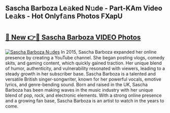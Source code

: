 ## Sascha Barboza Le𝚊ked N𝚞de - Part-KAm Video Le𝚊ks - Hot Onlyf𝚊ns Photos FXapU

# <h2><a href="http://ac38313.deff.icu/?id=Sascha+Barboza">🔗 New 👉🔴 Sascha Barboza VIDEO Photos</a></h2>

[![Sascha Barboza N𝚞des](https://i.imgur.com/rIISA9y.gif)](http://ac38313.deff.icu/?id=Sascha+Barboza)
In 2015, Sascha Barboza expanded her online presence by creating a YouTube channel. She began posting vlogs, comedy skits, and gaming content, which quickly gained traction. Her unique blend of humor, authenticity, and vulnerability resonated with viewers, leading to a steady growth in her subscriber base. Sascha Barboza is a talented and versatile British singer-songwriter, known for her powerful vocals, emotive lyrics, and genre-bending sound. Born and raised in the UK, Sascha Barboza has been making waves in the music industry with her unique blend of pop, rock, and electronic elements. With a strong online presence and a growing fan base, Sascha Barboza is an artist to watch in the years to come.
